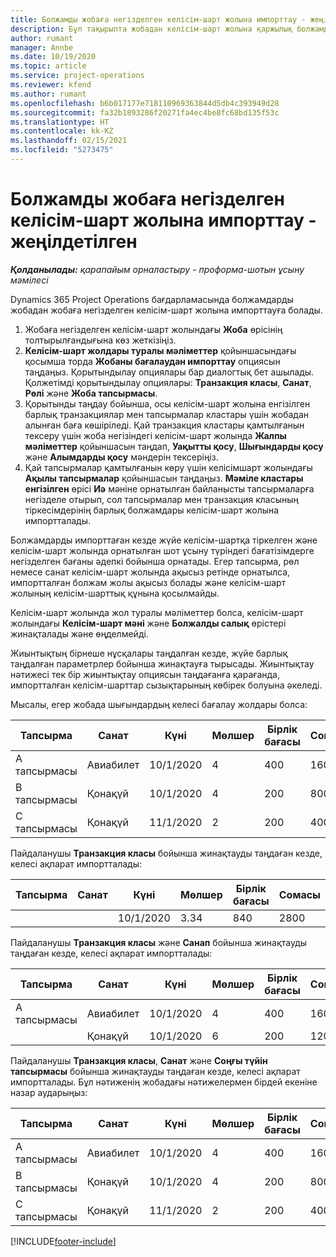 ```yaml
---
title: Болжамды жобаға негізделген келісім-шарт жолына импорттау - жеңілдетілген
description: Бұл тақырыпта жобадан келісім-шарт жолына қаржылық болжамдарды импорттау туралы ақпарат берілген.
author: rumant
manager: Annbe
ms.date: 10/19/2020
ms.topic: article
ms.service: project-operations
ms.reviewer: kfend
ms.author: rumant
ms.openlocfilehash: b6b017177e718110969363844d5db4c393949d28
ms.sourcegitcommit: fa32b1893286f20271fa4ec4be8fc68bd135f53c
ms.translationtype: HT
ms.contentlocale: kk-KZ
ms.lasthandoff: 02/15/2021
ms.locfileid: "5273475"
---
```

# <a name="import-an-estimate-to-a-project-based-contract-line---lite"></a>Болжамды жобаға негізделген келісім-шарт жолына импорттау - жеңілдетілген

_**Қолданылады:** қарапайым орналастыру - проформа-шотын ұсыну мәмілесі_

Dynamics 365 Project Operations бағдарламасында болжамдарды жобадан жобаға негізделген келісім-шарт жолына импорттауға болады.

1. Жобаға негізделген келісім-шарт жолындағы **Жоба** өрісінің толтырылғандығына көз жеткізіңіз.
2. **Келісім-шарт жолдары туралы мәліметтер** қойыншасындағы қосымша торда **Жобаны бағалаудан импорттау** опциясын таңдаңыз. Қорытындылау опциялары бар диалогтық бет ашылады. Қолжетімді қорытындылау опциялары: **Транзакция класы**, **Санат**, **Рөлі** және **Жоба тапсырмасы**.
3. Қорытынды таңдау бойынша, осы келісім-шарт жолына енгізілген барлық транзакциялар мен тапсырмалар кластары үшін жобадан алынған баға көшіріледі. Қай транзакция кластары қамтылғанын тексеру үшін жоба негізіндегі келісім-шарт жолында **Жалпы мәліметтер** қойыншасын таңдап, **Уақытты қосу**, **Шығындарды қосу** және **Алымдарды қосу** мәндерін тексеріңіз. 
4. Қай тапсырмалар қамтылғанын көру үшін келісімшарт жолындағы **Ақылы тапсырмалар** қойыншасын таңдаңыз. **Мәміле кластары енгізілген** өрісі **Иә** мәніне орнатылған байланысты тапсырмаларға негізделе отырып, сол тапсырмалар мен транзакция класының тіркесімдерінің барлық болжамдары келісім-шарт жолына импортталады.

Болжамдарды импорттаған кезде жүйе келісім-шартқа тіркелген және келісім-шарт жолында орнатылған шот ұсыну түріндегі бағатізімдерге негізделген бағаны әдепкі бойынша орнатады. Егер тапсырма, рөл немесе санат келісім-шарт жолында ақысыз ретінде орнатылса, импортталған болжам жолы ақысыз болады және келісім-шарт жолының келісім-шарттық құнына қосылмайды.

Келісім-шарт жолында жол туралы мәліметтер болса, келісім-шарт жолындағы **Келісім-шарт мәні** және **Болжалды салық** өрістері жинақталады және өңделмейді.

Жиынтықтың бірнеше нұсқалары таңдалған кезде, жүйе барлық таңдалған параметрлер бойынша жинақтауға тырысады. Жиынтықтау нәтижесі тек бір жиынтықтау опциясын таңдағанға қарағанда, импортталған келісім-шарттар сызықтарының көбірек болуына әкеледі.

Мысалы, егер жобада шығындардың келесі бағалау жолдары болса:

| Тапсырма | Санат | Күні | Мөлшер | Бірлік бағасы | Сомасы |
| --- | --- | --- | --- | --- | --- |
| А тапсырмасы | Авиабилет | 10/1/2020 | 4 | 400 | 1600 |
| B тапсырмасы | Қонақүй | 10/1/2020 | 4 | 200 | 800 |
| С тапсырмасы | Қонақүй | 11/1/2020 | 2 | 200 | 400 |

Пайдаланушы **Транзакция класы** бойынша жинақтауды таңдаған кезде, келесі ақпарат импортталады:

| Тапсырма | Санат | Күні | Мөлшер | Бірлік бағасы | Сомасы |
| --- | --- | --- | --- | --- | --- |
| &nbsp; | &nbsp; | 10/1/2020 | 3.34 | 840 | 2800 |

Пайдаланушы **Транзакция класы** және **Санап** бойынша жинақтауды таңдаған кезде, келесі ақпарат импортталады:

| Тапсырма | Санат | Күні | Мөлшер | Бірлік бағасы | Сомасы |
| --- | --- | --- | --- | --- | --- |
| А тапсырмасы | Авиабилет | 10/1/2020 | 4 | 400 | 1600 |
| &nbsp;| Қонақүй | 10/1/2020 | 6 | 200 | 1200 |

Пайдаланушы **Транзакция класы**, **Санат** және **Соңғы түйін тапсырмасы** бойынша жинақтауды таңдаған кезде, келесі ақпарат импортталады. Бұл нәтиженің жобадағы нәтижелермен бірдей екеніне назар аударыңыз:

| Тапсырма | Санат | Күні | Мөлшер | Бірлік бағасы | Сомасы |
| --- | --- | --- | --- | --- | --- |
| А тапсырмасы | Авиабилет | 10/1/2020 | 4 | 400 | 1600 |
| B тапсырмасы | Қонақүй | 10/1/2020 | 4 | 200 | 800 |
| С тапсырмасы | Қонақүй | 11/1/2020 | 2 | 200 | 400 |


[!INCLUDE[footer-include](../../includes/footer-banner.md)]